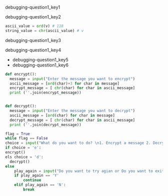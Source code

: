 debugging-question1_key1


debugging-question1_key2


```python
ascii_value = ord(v) # 118
string_value = chr(ascii_value) # v
```

debugging-question1_key3


debugging-question1_key4


* debugging-question1_key5
* debugging-question1_key6
```python
def encrypt():
  message = input("Enter the message you want to encrypt")
  ascii_message = [ord(char)+3 for char in message]
  encrypt_message = [ chr(char) for char in ascii_message]  
  print (''.join(encrypt_message))


def decrypt():
  message = input("Enter the message you want to decrypt")
  ascii_message = [ord(char) for char in message]
  decrypt_message = [ chr(char) for char in ascii_message]  
  print (''.join(decrypt_message))

flag = True
while flag == False
choice = input("What do you want to do? \n1. Encrypt a message 2. Decrypt a message \nEnter E or D respectively!")
if choice = 'e':
encrypt()
els choice = 'd':
  decrypt()    
else
    play_again = input("Do you want to try agian or Do you want to exit? (Y/N)")
    if play_again == 'Y'
        continue
    elif play_again == 'N':
        break
```